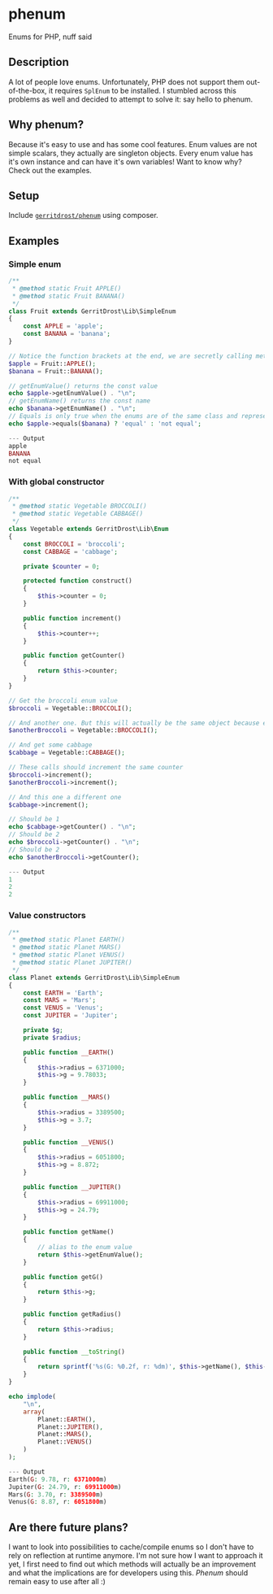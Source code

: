 # phenum
Enums for PHP, nuff said

## Description
A lot of people love enums. Unfortunately, PHP does not support them out-of-the-box, it requires `SplEnum` to be installed. I stumbled across this problems as well and decided to attempt to solve it: say hello to phenum.

## Why phenum?
Because it's easy to use and has some cool features. Enum values are not simple scalars, they actually are singleton objects. Every enum value has it's own instance and can have it's own variables! Want to know why? Check out the examples.

## Setup
Include [`gerritdrost/phenum`](https://packagist.org/packages/gerritdrost/phenum) using composer.

## Examples

### Simple enum
```php
/**
 * @method static Fruit APPLE()
 * @method static Fruit BANANA()
 */
class Fruit extends GerritDrost\Lib\SimpleEnum
{
    const APPLE = 'apple';
    const BANANA = 'banana';
}

// Notice the function brackets at the end, we are secretly calling methods here
$apple = Fruit::APPLE();
$banana = Fruit::BANANA();

// getEnumValue() returns the const value
echo $apple->getEnumValue() . "\n";
// getEnumName() returns the const name
echo $banana->getEnumName() . "\n";
// Equals is only true when the enums are of the same class and represent the same const
echo $apple->equals($banana) ? 'equal' : 'not equal';

--- Output
apple
BANANA
not equal
```

### With global constructor
```php
/**
 * @method static Vegetable BROCCOLI()
 * @method static Vegetable CABBAGE()
 */
class Vegetable extends GerritDrost\Lib\Enum
{
    const BROCCOLI = 'broccoli';
    const CABBAGE = 'cabbage';

    private $counter = 0;

    protected function construct()
    {
        $this->counter = 0;
    }

    public function increment()
    {
        $this->counter++;
    }

    public function getCounter()
    {
        return $this->counter;
    }
}

// Get the broccoli enum value
$broccoli = Vegetable::BROCCOLI();

// And another one. But this will actually be the same object because enum values are sort of singletons
$anotherBroccoli = Vegetable::BROCCOLI();

// And get some cabbage
$cabbage = Vegetable::CABBAGE();

// These calls should increment the same counter
$broccoli->increment();
$anotherBroccoli->increment();

// And this one a different one
$cabbage->increment();

// Should be 1
echo $cabbage->getCounter() . "\n";
// Should be 2
echo $broccoli->getCounter() . "\n";
// Should be 2
echo $anotherBroccoli->getCounter();

--- Output
1
2
2
```

### Value constructors
```php
/**
 * @method static Planet EARTH()
 * @method static Planet MARS()
 * @method static Planet VENUS()
 * @method static Planet JUPITER()
 */
class Planet extends GerritDrost\Lib\SimpleEnum
{
    const EARTH = 'Earth';
    const MARS = 'Mars';
    const VENUS = 'Venus';
    const JUPITER = 'Jupiter';

    private $g;
    private $radius;

    public function __EARTH()
    {
        $this->radius = 6371000;
        $this->g = 9.78033;
    }

    public function __MARS()
    {
        $this->radius = 3389500;
        $this->g = 3.7;
    }

    public function __VENUS()
    {
        $this->radius = 6051800;
        $this->g = 8.872;
    }

    public function __JUPITER()
    {
        $this->radius = 69911000;
        $this->g = 24.79;
    }

    public function getName()
    {
        // alias to the enum value
        return $this->getEnumValue();
    }

    public function getG()
    {
        return $this->g;
    }

    public function getRadius()
    {
        return $this->radius;
    }

    public function __toString()
    {
        return sprintf('%s(G: %0.2f, r: %dm)', $this->getName(), $this->getG(), $this->getRadius());
    }
}

echo implode(
    "\n",
    array(
        Planet::EARTH(),
        Planet::JUPITER(),
        Planet::MARS(),
        Planet::VENUS()
    )
);

--- Output
Earth(G: 9.78, r: 6371000m)
Jupiter(G: 24.79, r: 69911000m)
Mars(G: 3.70, r: 3389500m)
Venus(G: 8.87, r: 6051800m)
```

## Are there future plans?
I want to look into possibilities to cache/compile enums so I don't have to rely on reflection at runtime anymore. I'm not sure how I want to approach it yet, I first need to find out which methods will actually be an improvement and what the implications are for developers using this. *Phenum* should remain easy to use after all :)
